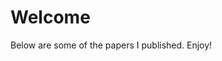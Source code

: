 

# Welcome

Below are some of the papers I published. Enjoy!

<script src="https://bibbase.org/show?bib=https%3A%2F%2Fbibbase.org%2Fnetwork%2Ffiles%2FtMY3L9YN96cbkrfji&commas=true&jsonp=1"></script> 
